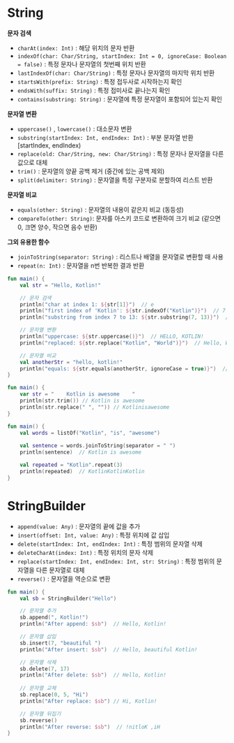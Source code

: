 # String 

**문자 검색**

- `charAt(index: Int)` : 해당 위치의 문자 반환
- `indexOf(char: Char/String, startIndex: Int = 0, ignoreCase: Boolean = false)` : 특정 문자나 문자열의 첫번째 위치 반환
- `lastIndexOf(char: Char/String)` : 특정 문자나 문자열의 마지막 위치 반환
- `startsWith(prefix: String)` : 특정 접두사로 시작하는지 확인
- `endsWith(suffix: String)` : 특정 접미사로 끝나는지 확인
- `contains(substring: String)` : 문자열에 특정 문자열이 포함되어 있는지 확인

**문자열 변환** 

- `uppercase()` , `lowercase()` : 대소문자 변환
- `substring(startIndex: Int, endIndex: Int)` : 부분 문자열 반환 [startIndex, endIndex) 
- `replace(old: Char/String, new: Char/String)` : 특정 문자나 문자열을 다른 값으로 대체
- `trim()` : 문자열의 양끝 공백 제거 (중간에 있는 공백 제외)
- `split(delimiter: String)` : 문자열을 특정 구분자로 분할하여 리스트 반환

**문자열 비교** 

- `equals(other: String)` : 문자열의 내용이 같은지 비교 (동등성)
- `compareTo(other: String)`: 문자를 아스키 코드로 변환하여 크기 비교 (같으면 0, 크면 양수, 작으면 음수 반환)

**그외 유용한 함수**

- `joinToString(separator: String)` : 리스트나 배열을 문자열로 변환할 때 사용
- `repeat(n: Int)` : 문자열을 n번 반복한 결과 반환

```kotlin
fun main() {
    val str = "Hello, Kotlin!"

    // 문자 검색
    println("char at index 1: ${str[1]}")  // e
    println("first index of 'Kotlin': ${str.indexOf("Kotlin")}")  // 7
    println("substring from index 7 to 13: ${str.substring(7, 13)}")  // Kotlin

    // 문자열 변환
    println("uppercase: ${str.uppercase()}")  // HELLO, KOTLIN!
    println("replaced: ${str.replace("Kotlin", "World")}")  // Hello, World!

    // 문자열 비교
    val anotherStr = "hello, kotlin!"
    println("equals: ${str.equals(anotherStr, ignoreCase = true)}")  // true
}
```

```kotlin 
fun main() {
    var str = "    Kotlin is awesome    "
    println(str.trim()) // Kotlin is awesome
    println(str.replace(" ", "")) // Kotlinisawesome
}
```

```kotlin
fun main() {
    val words = listOf("Kotlin", "is", "awesome")
    
    val sentence = words.joinToString(separator = " ")
    println(sentence)  // Kotlin is awesome

    val repeated = "Kotlin".repeat(3)
    println(repeated)  // KotlinKotlinKotlin
}
```

# StringBuilder

- `append(value: Any)` : 문자열의 끝에 값을 추가
- `insert(offset: Int, value: Any)` : 특정 위치에 값 삽입
- `delete(startIndex: Int, endIndex: Int)` : 특정 범위의 문자열 삭제
- `deleteCharAt(index: Int)` : 특정 위치의 문자 삭제
- `replace(startIndex: Int, endIndex: Int, str: String)` : 특정 범위의 문자열을 다른 문자열로 대체
- `reverse()` : 문자열을 역순으로 변환

```kotlin 
fun main() {
    val sb = StringBuilder("Hello")

    // 문자열 추가
    sb.append(", Kotlin!")
    println("After append: $sb")  // Hello, Kotlin!

    // 문자열 삽입
    sb.insert(7, "beautiful ")
    println("After insert: $sb")  // Hello, beautiful Kotlin!

    // 문자열 삭제
    sb.delete(7, 17)
    println("After delete: $sb")  // Hello, Kotlin!
    
    // 문자열 교체 
    sb.replace(0, 5, "Hi")
    println("After replace: $sb") // Hi, Kotlin!

    // 문자열 뒤집기
    sb.reverse()
    println("After reverse: $sb")  // !nitloK ,iH
}
```